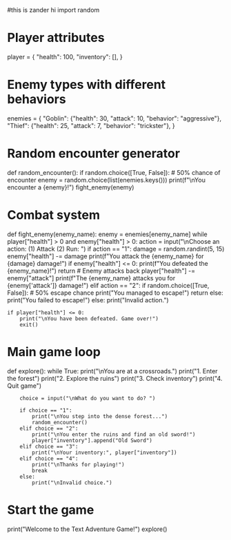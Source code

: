 #this is zander hi
import random

# Player attributes
player = {
    "health": 100,
    "inventory": [],
}

# Enemy types with different behaviors
enemies = {
    "Goblin": {"health": 30, "attack": 10, "behavior": "aggressive"},
    "Thief": {"health": 25, "attack": 7, "behavior": "trickster"},
}

# Random encounter generator
def random_encounter():
    if random.choice([True, False]):  # 50% chance of encounter
        enemy = random.choice(list(enemies.keys()))
        print(f"\nYou encounter a {enemy}!")
        fight_enemy(enemy)

# Combat system
def fight_enemy(enemy_name):
    enemy = enemies[enemy_name]
    while player["health"] > 0 and enemy["health"] > 0:
        action = input("\nChoose an action: (1) Attack (2) Run: ")
        if action == "1":
            damage = random.randint(5, 15)
            enemy["health"] -= damage
            print(f"You attack the {enemy_name} for {damage} damage!")
            if enemy["health"] <= 0:
                print(f"You defeated the {enemy_name}!")
                return
            # Enemy attacks back
            player["health"] -= enemy["attack"]
            print(f"The {enemy_name} attacks you for {enemy['attack']} damage!")
        elif action == "2":
            if random.choice([True, False]):  # 50% escape chance
                print("You managed to escape!")
                return
            else:
                print("You failed to escape!")
        else:
            print("Invalid action.")

    if player["health"] <= 0:
        print("\nYou have been defeated. Game over!")
        exit()

# Main game loop
def explore():
    while True:
        print("\nYou are at a crossroads.")
        print("1. Enter the forest")
        print("2. Explore the ruins")
        print("3. Check inventory")
        print("4. Quit game")

        choice = input("\nWhat do you want to do? ")

        if choice == "1":
            print("\nYou step into the dense forest...")
            random_encounter()
        elif choice == "2":
            print("\nYou enter the ruins and find an old sword!")
            player["inventory"].append("Old Sword")
        elif choice == "3":
            print("\nYour inventory:", player["inventory"])
        elif choice == "4":
            print("\nThanks for playing!")
            break
        else:
            print("\nInvalid choice.")

# Start the game
print("Welcome to the Text Adventure Game!")
explore()
